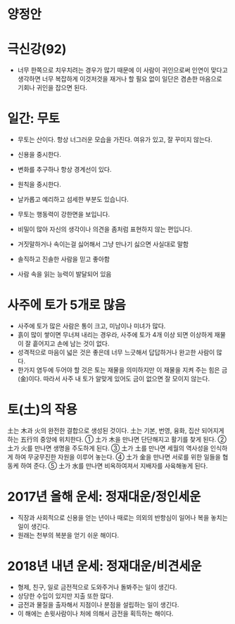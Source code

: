 # 양정안

# 극신강(92)
* 너무 한쪽으로 치우치려는 경우가 많기 때문에 이 사람이 귀인으로써 인연이 맞다고 생각하면 너무 복잡하게 이것저것을 재거나 할 필요 없이 일단은 겸손한 마음으로 기회나 귀인을 잡으면 된다.



# 일간: 무토
* 무토는 산이다. 항상 너그러운 모습을 가진다. 여유가 있고, 잘 꾸미지 않는다.
* 신용을 중시한다.
* 변화를 추구하나 항상 경계선이 있다.
* 원칙을 중시한다.


* 날카롭고 예리하고 섬세한 부분도 있습니다.
* 무토는 행동력이 강한면을 보입니다.
* 비밀이 많아 자신의 생각이나 의견을 좀처럼 표현하지 않는 편입니다.


* 거짓말하거나 속이는걸 싫어해서 그냥 만나기 싫으면 사실대로 말함
* 솔직하고 진솔한 사람을 믿고 좋아함
* 사람 속을 읽는 능력이 발달되어 있음


# 사주에 토가 5개로 많음
* 사주에 토가 많은 사람은 통이 크고, 미남이나 미녀가 많다. 
* 흙이 많이 쌓이면 무너져 내리는 경우라, 사주에 토가 4개 이상 되면 이상하게 재물이 잘 흩어지고 손에 남는 것이 없다. 
* 성격적으로 마음이 넓은 것은 좋은데 너무 느긋해서 답답하거나 완고한 사람이 많다. 
* 한가지 염두에 두어야 할 것은 토는 재물을 의미하지만 이 재물을 지켜 주는 힘은 금(金)이다. 따라서 사주 내 토가 알맞게 있어도 금이 없으면 잘 모이지 않는다. 

 
# 토(土)의 작용
土는 木과 火의 완전한 결합으로 생성된 것이다. 土는 기본, 번영, 융화, 집산 되어지게 하는 五行의 중앙에 위치한다. 
① 土가 木을 만나면 단단해지고 활기를 찾게 된다.
② 土가 火를 만나면 생명을 주도하게 된다.
③ 土가 土를 만나면 세월의 역사성을 인식하게 하여 무궁무진한 자원을 이루어 놓는다.
④ 土가 金을 만나면 서로를 위한 일들을 협동케 하여 준다.
⑤ 土가 水를 만나면 비옥하여져서 지배자를 사육해놓게 된다. 

# 2017년 올해 운세: 정재대운/정인세운
* 직장과 사회적으로 신용을 얻는 년이나 때로는 의외의 반항심이 일어나 복을 놓치는 일이 생긴다.
* 원래는 천부의 복분을 얻기 쉬운 해이다.


# 2018년 내년 운세: 정재대운/비견세운
* 형제, 친구, 일로 금전적으로 도와주거나 돌봐주는 일이 생긴다.
* 상당한 수입이 있지만 지출 또한 많다.
* 금전과 물질을 출자해서 지점이나 분점을 설립하는 일이 생긴다.
* 이 해에는 손윗사람이나 처에 의해서 금전을 획득하는 해이다.